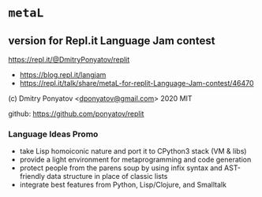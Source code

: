 #  `metaL`
## version for Repl.it Language Jam contest

https://repl.it/@DmitryPonyatov/replit

* https://blog.repl.it/langjam
* https://repl.it/talk/share/metaL-for-replit-Language-Jam-contest/46470

(c) Dmitry Ponyatov <<dponyatov@gmail.com>> 2020 MIT

github: https://github.com/ponyatov/replit

### Language Ideas Promo

* take Lisp homoiconic nature and port it to CPython3 stack (VM & libs)
* provide a light environment for metaprogramming and code generation
* protect people from the parens soup by using infix syntax
  and AST-friendly data structure in place of classic lists
* integrate best features from Python, Lisp/Clojure, and Smalltalk

